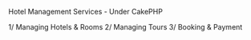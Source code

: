 Hotel Management Services - Under CakePHP

1/ Managing Hotels & Rooms
2/ Managing Tours
3/ Booking & Payment
